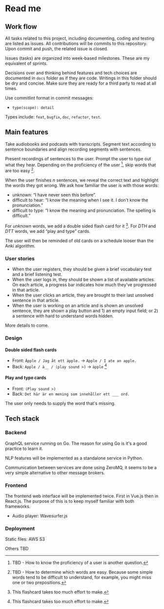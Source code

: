 # Read me 

## Work flow

All tasks related to this project, including documenting, coding and testing are listed as issues. All contributions will be commits to this repository. Upon commit and push, the related issue is closed. 

Issues (tasks) are organized into week-based milestones. These are my equivalent of sprints.

Decisions over and thinking behind features and tech choices are documented in `docs` folder as if they are code. Writings in this folder should be dry and concise. Make sure they are ready for a third party to read at all times.

Use commitlint format in commit messages:

- `type(scope): detail`

Types include: `feat`, `bugfix`, `doc`, `refactor`, `test`.

## Main features

Take audiobooks and podcasts with transcripts. Segment text according to sentence boundaries and align recording segments with sentences.

Present recordings of sentences to the user. Prompt the user to type out what they hear. Depending on the proficiency of the user [^1], skip words that are too easy [^2].

[^1]: TBD - How to know the proficiency of a user is another question.

[^2]: TBD - How to determine which words are easy. Because some simple words tend to be difficult to understand, for example, you might miss one or two prepositions.

When the user finishes *n* sentences, we reveal the correct text and highlight the words they got wrong. We ask how familiar the user is with those words:

- unknown: “I have never seen this before”. 
- difficult to hear: “I know the meaning when I see it. I don't know the pronunciation.” 
- difficult to type: “I know the meaning and pronunciation. The spelling is difficult.”

For *unknown* words, we add a double sided flash card for it [^3]. For *DTH* and *DTT* words, we add “play and type” cards. 

[^3]: This flashcard takes too much effort to make.

The user will then be reminded of old cards on a schedule looser than the Anki algorithm.

### User stories

- When the user registers, they should be given a brief vocabulary test and a brief listening test. 
- When the user logs in, they should be shown a list of available articles. On each article, a progress bar indicates how much they've progressed in that article.
- When the user clicks an article, they are brought to their last unsolved sentence in that article.
- When the user is working on an article and is shown an unsolved sentence, they are shown a play button and 1) an empty input field; or 2) a sentence with hard to understand words hidden.

More details to come.

### Design

#### Double sided flash cards

- Front: `Äpple / Jag åt ett äpple.` -> `Apple / I ate an apple.`
- Back: `Apple / ä__ / (play sound >)` -> `äpple` [^3]

#### Play and type cards

- Front: `(Play sound >)`
- Back: `Det här är en mening som innehåller ett ___ ord.`

The user only needs to supply the word that's missing. 

## Tech stack

### Backend

GraphQL service running on Go. The reason for using Go is it's a good practice to learn it.

NLP features will be implemented as a standalone service in Python.

Communication between services are done using ZeroMQ, it seems to be a very simple alternative to other message brokers. 

### Frontend

The frontend web interface will be implemented twice. First in Vue.js then in React.js. The purpose of this is to keep myself familiar with both frameworks.

- Audio player: Wavesurfer.js

### Deployment

Static files: AWS S3

Others TBD
